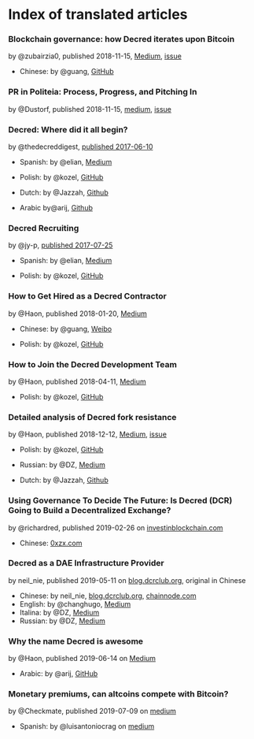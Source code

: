 # Index of translated articles

### Blockchain governance: how Decred iterates upon Bitcoin

by @zubairzia0, published 2018-11-15, [Medium](https://medium.com/decred/blockchain-governance-how-decred-iterates-upon-bitcoin-3cc7030c655e), [issue](https://github.com/artikozel/decred-translations/issues/1)

* Chinese: by @guang, [GitHub](https://github.com/Guang168/DCR_CN_articles/blob/master/Blockchain-governance:-how-Decred-iterates-upon-Bitcoin.md)

### PR in Politeia: Process, Progress, and Pitching In

by @Dustorf, published 2018-11-15, [medium](https://medium.com/decred/pr-in-politeia-process-progress-and-pitching-in-d88771183dd4), [issue](https://github.com/artikozel/decred-translations/issues/3)

### Decred: Where did it all begin?

by @thedecreddigest, [published 2017-06-10](https://thedecreddigest.com/2017/06/10/decred-where-did-it-all-begin/)

* Spanish: by @elian, [Medium](https://medium.com/@decred_es/decred-d%C3%B3nde-comenz%C3%B3-todo-aaa49fed0091)

* Polish: by @kozel, [GitHub](https://github.com/artikozel/decred-articles/blob/master/Polish/into-polish/decred_wherediditallbegin.md)

* Dutch: by @Jazzah, [Github](https://github.com/Arriu/Decred/blob/master/translations/wherediditallbegin_dutch.md)

* Arabic by@arij, [Github](https://insaf01.github.io/decred-arabic/decred-where-did-it-all-begin.html)

### Decred Recruiting

by @jy-p, [published 2017-07-25](https://blog.decred.org/2017/07/25/Decred-Recruiting/)

* Spanish: by @elian, [Medium](https://medium.com/@decred_es/c%C3%B3mo-ser-contratista-en-decred-d0f05386f799)

* Polish: by @kozel, [GitHub](https://github.com/artikozel/decred-articles/blob/master/Polish/into-polish/decredrecruiting.md)

### How to Get Hired as a Decred Contractor

by @Haon, published 2018-01-20, [Medium](https://medium.com/decred/how-to-get-hired-as-a-decred-contractor-e1435842df10)

* Chinese: by @guang, [Weibo](https://www.weibo.com/ttarticle/p/show?id=2309404315589245067163)

* Polish: by @kozel, [GitHub](https://github.com/artikozel/decred-articles/blob/master/Polish/into-polish/howtogethiredasadecredcontractor.md)

### How to Join the Decred Development Team

by @Haon, published 2018-04-11, [Medium](https://medium.com/@NoahPierau/how-to-join-the-decred-development-team-ad2475d8d99c)

* Polish: by @kozel, [GitHub](https://github.com/artikozel/decred-articles/blob/master/Polish/into-polish/howtojointhedecreddevelopmentteam.md)

### Detailed analysis of Decred fork resistance

by @Haon, published 2018-12-12, [Medium](https://medium.com/decred/detailed-analysis-of-decred-fork-resistance-93022e0bcde7), [issue](https://github.com/artikozel/decred-translations/issues/2)

* Polish: by @kozel, [GitHub](https://github.com/artikozel/decred-articles/blob/master/Polish/into-polish/decredforkresistance.md)

* Russian: by @DZ, [Medium](https://medium.com/decred-russia/%D0%B4%D0%B5%D1%82%D0%B0%D0%BB%D1%8C%D0%BD%D1%8B%D0%B9-%D0%B0%D0%BD%D0%B0%D0%BB%D0%B8%D0%B7-%D1%83%D1%81%D1%82%D0%BE%D0%B9%D1%87%D0%B8%D0%B2%D0%BE%D1%81%D1%82%D0%B8-decred-%D0%BA-%D1%84%D0%BE%D1%80%D0%BA%D1%83-b30c78f764ea)

* Dutch: by @Jazzah, [Github](https://github.com/Arriu/Decred/blob/master/translations/decredforkresistance_dutch.md)

### Using Governance To Decide The Future: Is Decred (DCR) Going to Build a Decentralized Exchange?

by @richardred, published 2019-02-26 on [investinblockchain.com](https://www.investinblockchain.com/is-decred-dcr-building-decentralized-exchange/)

* Chinese: [0xzx.com](https://0xzx.com/2019022708166553.html)

### Decred as a DAE Infrastructure Provider

by neil\_nie, published 2019-05-11 on [blog.dcrclub.org](https://blog.dcrclub.org/chapter_05/dcr_DAE.html), original in Chinese

* Chinese: by neil\_nie, [blog.dcrclub.org](https://blog.dcrclub.org/chapter_05/dcr_DAE.html), [chainnode.com](https://www.chainnode.com/post/322124)
* English: by @changhugo, [Medium](https://medium.com/@changhugo/decred-as-a-dae-infrastructure-provider-970677f38179)
* Italina: by @DZ, [Medium](https://medium.com/decred-ita/decred-come-fornitore-di-infrastruttura-dae-310df09f8595)
* Russian: by @DZ, [Medium](https://medium.com/decred-russia/decred-%D0%BA%D0%B0%D0%BA-%D0%BF%D0%BE%D1%81%D1%82%D0%B0%D0%B2%D1%89%D0%B8%D0%BA-%D0%B8%D0%BD%D1%84%D1%80%D0%B0%D1%81%D1%82%D1%80%D1%83%D0%BA%D1%82%D1%83%D1%80%D1%8B-dae-1f89952b0bab)

### Why the name Decred is awesome

by @Haon, published 2019-06-14 on [Medium](https://medium.com/decred/why-the-name-decred-is-awesome-9627ae9b4e2)

* Arabic: by @arij, [GitHub](https://insaf01.github.io/decred-arabic/articles/why-the-name-decred-is-awesome.html)

### Monetary premiums, can altcoins compete with Bitcoin?

by @Checkmate, published 2019-07-09 on [medium](https://medium.com/@_Checkmatey_/monetary-premiums-can-altcoins-compete-with-bitcoin-54c97a92c6d4)

* Spanish: by @luisantoniocrag on [medium](https://medium.com/@decred_es/primas-monetarias-pueden-las-altcoins-competir-con-bitcoin-4d549e2f5967)
